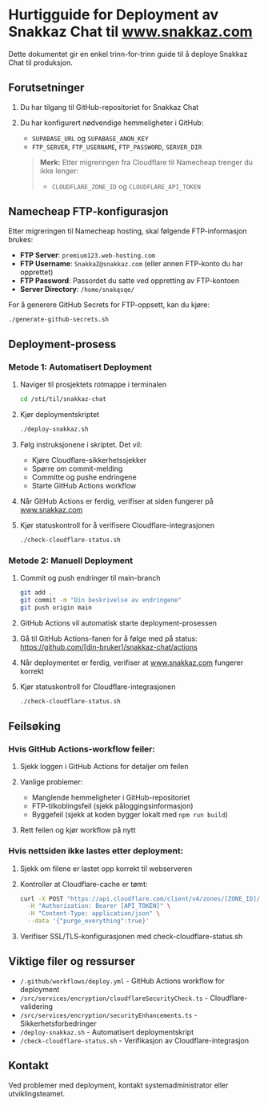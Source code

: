 # Hurtigguide for Deployment av Snakkaz Chat til www.snakkaz.com

Dette dokumentet gir en enkel trinn-for-trinn guide til å deploye Snakkaz Chat til produksjon.

## Forutsetninger

1. Du har tilgang til GitHub-repositoriet for Snakkaz Chat
2. Du har konfigurert nødvendige hemmeligheter i GitHub:
   - `SUPABASE_URL` og `SUPABASE_ANON_KEY`
   - `FTP_SERVER`, `FTP_USERNAME`, `FTP_PASSWORD`, `SERVER_DIR`
   
   > **Merk:** Etter migreringen fra Cloudflare til Namecheap trenger du ikke lenger:
   > - `CLOUDFLARE_ZONE_ID` og `CLOUDFLARE_API_TOKEN`

## Namecheap FTP-konfigurasjon

Etter migreringen til Namecheap hosting, skal følgende FTP-informasjon brukes:

- **FTP Server**: `premium123.web-hosting.com`
- **FTP Username**: `SnakkaZ@snakkaz.com` (eller annen FTP-konto du har opprettet)
- **FTP Password**: Passordet du satte ved oppretting av FTP-kontoen
- **Server Directory**: `/home/snakqsqe/`

For å generere GitHub Secrets for FTP-oppsett, kan du kjøre:
```bash
./generate-github-secrets.sh
```

## Deployment-prosess

### Metode 1: Automatisert Deployment

1. Naviger til prosjektets rotmappe i terminalen
   ```bash
   cd /sti/til/snakkaz-chat
   ```

2. Kjør deploymentskriptet
   ```bash
   ./deploy-snakkaz.sh
   ```

3. Følg instruksjonene i skriptet. Det vil:
   - Kjøre Cloudflare-sikkerhetssjekker
   - Spørre om commit-melding
   - Committe og pushe endringene 
   - Starte GitHub Actions workflow

4. Når GitHub Actions er ferdig, verifiser at siden fungerer på www.snakkaz.com

5. Kjør statuskontroll for å verifisere Cloudflare-integrasjonen
   ```bash
   ./check-cloudflare-status.sh
   ```

### Metode 2: Manuell Deployment

1. Commit og push endringer til main-branch
   ```bash
   git add .
   git commit -m "Din beskrivelse av endringene"
   git push origin main
   ```

2. GitHub Actions vil automatisk starte deployment-prosessen

3. Gå til GitHub Actions-fanen for å følge med på status:
   https://github.com/[din-bruker]/snakkaz-chat/actions

4. Når deploymentet er ferdig, verifiser at www.snakkaz.com fungerer korrekt

5. Kjør statuskontroll for Cloudflare-integrasjonen
   ```bash
   ./check-cloudflare-status.sh
   ```

## Feilsøking

### Hvis GitHub Actions-workflow feiler:

1. Sjekk loggen i GitHub Actions for detaljer om feilen

2. Vanlige problemer:
   - Manglende hemmeligheter i GitHub-repositoriet
   - FTP-tilkoblingsfeil (sjekk påloggingsinformasjon)
   - Byggefeil (sjekk at koden bygger lokalt med `npm run build`)

3. Rett feilen og kjør workflow på nytt

### Hvis nettsiden ikke lastes etter deployment:

1. Sjekk om filene er lastet opp korrekt til webserveren

2. Kontroller at Cloudflare-cache er tømt:
   ```bash
   curl -X POST "https://api.cloudflare.com/client/v4/zones/[ZONE_ID]/purge_cache" \
     -H "Authorization: Bearer [API_TOKEN]" \
     -H "Content-Type: application/json" \
     --data '{"purge_everything":true}'
   ```

3. Verifiser SSL/TLS-konfigurasjonen med check-cloudflare-status.sh

## Viktige filer og ressurser

- `/.github/workflows/deploy.yml` - GitHub Actions workflow for deployment
- `/src/services/encryption/cloudflareSecurityCheck.ts` - Cloudflare-validering
- `/src/services/encryption/securityEnhancements.ts` - Sikkerhetsforbedringer
- `/deploy-snakkaz.sh` - Automatisert deploymentskript
- `/check-cloudflare-status.sh` - Verifikasjon av Cloudflare-integrasjon

## Kontakt

Ved problemer med deployment, kontakt systemadministrator eller utviklingsteamet.
